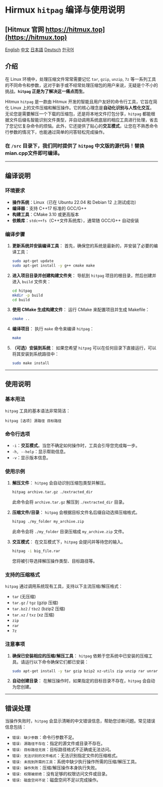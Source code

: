 # Hirmux `hitpag` 编译与使用说明

##  [Hitmux 官网 https://hitmux.top](https://hitmux.top)

[English](https://github.com/Caokai674674/hitpag/blob/main/README.md) [中文](https://github.com/Caokai674674/hitpag/blob/main/README_zh.md) [日本語](https://github.com/Caokai674674/hitpag/blob/main/README_ja.md) [Deutsch](https://github.com/Caokai674674/hitpag/blob/main/README_de.md) [한국어](https://github.com/Caokai674674/hitpag/blob/main/README_ko.md)

## 介绍

在 Linux 环境中，处理压缩文件常常需要记忆 `tar`, `gzip`, `unzip`, `7z` 等一系列工具的不同命令和参数，这对于新手或不经常处理压缩包的用户来说，无疑是个不小的挑战。**`hitpag` 正是为了解决这一痛点而生**。

Hitmux `hitpag` 是一款由 Hitmux 开发的智能且用户友好的命令行工具，它旨在简化 Linux 上的文件压缩和解压操作。它的核心理念是**自动化识别与人性化交互**。无论您是需要解压一个下载的压缩包，还是将本地文件打包分享，`hitpag` 都能根据文件后缀名智能识别文件类型，并自动调用系统底层的相应工具进行处理，省去了您记忆复杂命令的烦恼。此外，它还提供了贴心的**交互模式**，让您在不熟悉命令行参数的情况下，也能通过简单的问答轻松完成操作。

### 在 `/src` 目录下，我们同时提供了 `hitpag` 中文版的源代码！替换mian.cpp文件即可编译。

---

## 编译说明

### 环境要求

* **操作系统**：Linux（已在 Ubuntu 22.04 和 Debian 12 上测试成功）
* **编译器**：支持 C++17 标准的 GCC/G++
* **构建工具**：CMake 3.10 或更高版本
* **依赖库**：`stdc++fs`（C++文件系统库），通常随 GCC/G++ 自动安装

### 编译步骤

1.  **更新系统并安装编译工具**：
    首先，确保您的系统是最新的，并安装了必要的编译工具：

    ```bash
    sudo apt-get update
    sudo apt-get install -y g++ cmake make
    ```

2.  **进入项目目录并创建构建文件夹**：
    导航到 `hitpag` 项目的根目录，然后创建并进入 `build` 文件夹：

    ```bash
    cd hitpag
    mkdir -p build
    cd build
    ```

3.  **使用 CMake 生成构建文件**：
    运行 CMake 来配置项目并生成 Makefile：

    ```bash
    cmake ..
    ```

4.  **编译项目**：
    执行 `make` 命令来编译 `hitpag`：

    ```bash
    make
    ```

5.  **（可选）安装到系统**：
    如果您希望 `hitpag` 可以在任何目录下直接运行，可以将其安装到系统路径中：

    ```bash
    sudo make install
    ```

---

## 使用说明

### 基本用法

`hitpag` 工具的基本语法非常简洁：

```
hitpag [选项] 源路径 目标路径
```

### 命令行选项

* `-i`：**交互模式**。当您不确定如何操作时，工具会引导您完成每一步。
* `-h, --help`：显示帮助信息。
* `-v`：显示版本信息。

### 使用示例

1.  **解压文件**：
    `hitpag` 会自动识别压缩包类型并解压。
    ```bash
    hitpag archive.tar.gz ./extracted_dir
    ```
    此命令会将 `archive.tar.gz` 解压到 `./extracted_dir` 目录。

2.  **压缩文件/目录**：
    `hitpag` 会根据目标文件名后缀自动选择压缩格式。
    ```bash
    hitpag ./my_folder my_archive.zip
    ```
    此命令会将 `./my_folder` 目录压缩成 `my_archive.zip` 文件。

3.  **交互模式**：
    在交互模式下，`hitpag` 会提问并等待您的输入。
    ```bash
    hitpag -i big_file.rar
    ```
    您将被引导选择解压操作类型、目标路径等。

### 支持的压缩格式

`hitpag` 通过调用系统现有工具，支持以下主流压缩/解压格式：

* `tar` (无压缩)
* `tar.gz` / `tgz` (gzip 压缩)
* `tar.bz2` / `tbz2` (bzip2 压缩)
* `tar.xz` / `txz` (xz 压缩)
* `zip`
* `rar`
* `7z`

### 注意事项

1.  **确保已安装相应的压缩/解压工具**：
    `hitpag` 依赖于您系统中已安装的压缩工具。请运行以下命令确保它们都已安装：

    ```bash
    sudo apt-get install -y tar gzip bzip2 xz-utils zip unzip rar unrar p7zip-full
    ```

2.  **自动创建目录**：
    在解压操作时，如果指定的目标目录不存在，`hitpag` 会自动为您创建。


---

## 错误处理

当操作失败时，`hitpag` 会显示清晰的中文错误信息，帮助您诊断问题。常见错误信息包括：

* `错误: 缺少参数`：命令行参数不足。
* `错误: 源路径不存在`：指定的源文件或目录不存在。
* `错误: 目标路径无效`：目标路径格式不正确或无法访问。
* `错误: 无法识别的文件格式`：无法识别指定文件的压缩格式。
* `错误: 未找到所需的工具`：系统中缺少执行操作所需的压缩/解压工具。
* `错误: 操作失败`：压缩/解压操作本身执行失败。
* `错误: 权限被拒绝`：没有足够的权限访问文件或目录。
* `错误: 磁盘空间不足`：磁盘空间不足以完成操作。